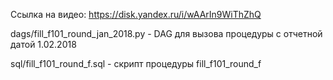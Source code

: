 Ссылка на видео: https://disk.yandex.ru/i/wAArIn9WiThZhQ

dags/fill_f101_round_jan_2018.py - DAG для вызова процедуры с отчетной датой 1.02.2018

sql/fill_f101_round_f.sql - скрипт процедуры fill_f101_round_f
